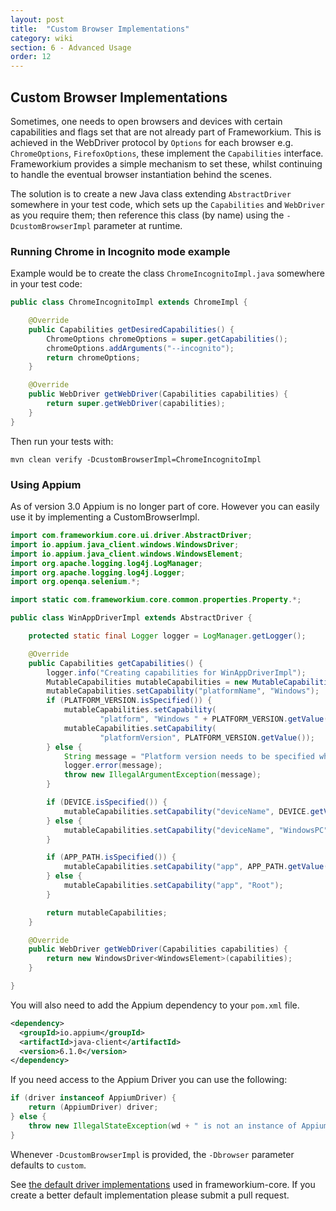 ```yaml
---
layout: post
title:  "Custom Browser Implementations"
category: wiki
section: 6 - Advanced Usage
order: 12
---
```


## Custom Browser Implementations

Sometimes, one needs to open browsers and devices with certain capabilities and
flags set that are not already part of Frameworkium.
This is achieved in the WebDriver protocol by `Options` for each browser
e.g. `ChromeOptions`, `FirefoxOptions`, these implement the `Capabilities` interface.
Frameworkium provides a simple mechanism to set these, 
whilst continuing to handle the eventual browser instantiation behind the scenes.

The solution is to create a new Java class extending `AbstractDriver` somewhere
in your test code, which sets up the `Capabilities` and `WebDriver` as you require them;
then reference this class (by name) using the `-DcustomBrowserImpl` parameter at runtime.

### Running Chrome in Incognito mode example

Example would be to create the class `ChromeIncognitoImpl.java` somewhere in your test code:

```java
public class ChromeIncognitoImpl extends ChromeImpl {

    @Override
    public Capabilities getDesiredCapabilities() {
        ChromeOptions chromeOptions = super.getCapabilities();
        chromeOptions.addArguments("--incognito");
        return chromeOptions;
    }

    @Override
    public WebDriver getWebDriver(Capabilities capabilities) {
        return super.getWebDriver(capabilities);
    }
}
```

Then run your tests with:

`mvn clean verify -DcustomBrowserImpl=ChromeIncognitoImpl`

### Using Appium

As of version 3.0 Appium is no longer part of core. However you can easily use
it by implementing a CustomBrowserImpl.

```java
import com.frameworkium.core.ui.driver.AbstractDriver;
import io.appium.java_client.windows.WindowsDriver;
import io.appium.java_client.windows.WindowsElement;
import org.apache.logging.log4j.LogManager;
import org.apache.logging.log4j.Logger;
import org.openqa.selenium.*;

import static com.frameworkium.core.common.properties.Property.*;

public class WinAppDriverImpl extends AbstractDriver {

    protected static final Logger logger = LogManager.getLogger();

    @Override
    public Capabilities getCapabilities() {
        logger.info("Creating capabilities for WinAppDriverImpl");
        MutableCapabilities mutableCapabilities = new MutableCapabilities();
        mutableCapabilities.setCapability("platformName", "Windows");
        if (PLATFORM_VERSION.isSpecified()) {
            mutableCapabilities.setCapability(
                    "platform", "Windows " + PLATFORM_VERSION.getValue());
            mutableCapabilities.setCapability(
                    "platformVersion", PLATFORM_VERSION.getValue());
        } else {
            String message = "Platform version needs to be specified when using Windows";
            logger.error(message);
            throw new IllegalArgumentException(message);
        }

        if (DEVICE.isSpecified()) {
            mutableCapabilities.setCapability("deviceName", DEVICE.getValue());
        } else {
            mutableCapabilities.setCapability("deviceName", "WindowsPC");
        }

        if (APP_PATH.isSpecified()) {
            mutableCapabilities.setCapability("app", APP_PATH.getValue());
        } else {
            mutableCapabilities.setCapability("app", "Root");
        }

        return mutableCapabilities;
    }

    @Override
    public WebDriver getWebDriver(Capabilities capabilities) {
        return new WindowsDriver<WindowsElement>(capabilities);
    }

}
```

You will also need to add the Appium dependency to your `pom.xml` file.

```xml
<dependency>
  <groupId>io.appium</groupId>
  <artifactId>java-client</artifactId>
  <version>6.1.0</version>
</dependency>
```

If you need access to the Appium Driver you can use the following:

```java
if (driver instanceof AppiumDriver) {
    return (AppiumDriver) driver;
} else {
    throw new IllegalStateException(wd + " is not an instance of AppiumDriver");
}
```

Whenever `-DcustomBrowserImpl` is provided, the `-Dbrowser` parameter defaults to `custom`.

See [the default driver implementations][driver-impl] used in frameworkium-core.
If you create a better default implementation please submit a pull request.

[driver-impl]: https://github.com/Frameworkium/frameworkium-core/tree/master/src/main/java/com/frameworkium/core/ui/driver/drivers
